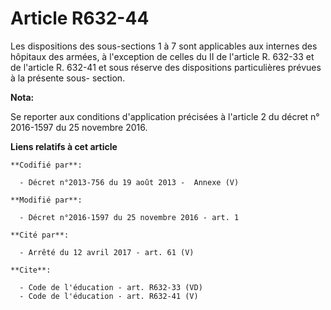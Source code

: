 # Article R632-44

Les dispositions des sous-sections 1 à 7 sont applicables aux internes des hôpitaux des armées, à l'exception de celles du II
de l'article R. 632-33 et de l'article R. 632-41 et sous réserve des dispositions particulières prévues à la présente sous-
section.

**Nota:**

Se reporter aux conditions d'application précisées à l'article 2 du décret n° 2016-1597 du 25 novembre 2016.

**Liens relatifs à cet article**

	**Codifié par**:

	  - Décret n°2013-756 du 19 août 2013 -  Annexe (V)

	**Modifié par**:

	  - Décret n°2016-1597 du 25 novembre 2016 - art. 1

	**Cité par**:

	  - Arrêté du 12 avril 2017 - art. 61 (V)

	**Cite**:

	  - Code de l'éducation - art. R632-33 (VD)
	  - Code de l'éducation - art. R632-41 (V)
